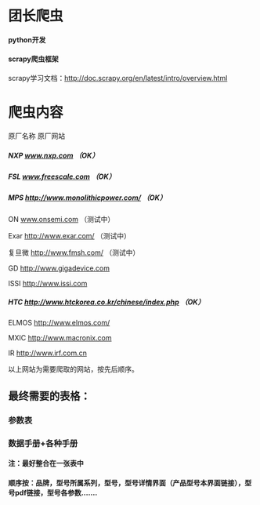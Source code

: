 # 团长爬虫

#### python开发
#### scrapy爬虫框架
scrapy学习文档：http://doc.scrapy.org/en/latest/intro/overview.html

# 爬虫内容

原厂名称    原厂网站

##### NXP         www.nxp.com                                     （OK）

##### FSL         www.freescale.com                               （OK）

##### MPS         http://www.monolithicpower.com/                 （OK）

ON          www.onsemi.com                                   （测试中）

Exar        http://www.exar.com/                             （测试中）

复旦微      http://www.fmsh.com/                             （测试中）

GD          http://www.gigadevice.com

ISSI        http://www.issi.com

##### HTC         http://www.htckorea.co.kr/chinese/index.php     （OK）

ELMOS       http://www.elmos.com/ 

MXIC        http://www.macronix.com

IR          http://www.irf.com.cn

以上网站为需要爬取的网站，按先后顺序。

## 最终需要的表格：

### 参数表
### 数据手册+各种手册

#### 注：最好整合在一张表中
#### 顺序按：品牌，型号所属系列，型号，型号详情界面（产品型号本界面链接），型号pdf链接，型号各参数…….